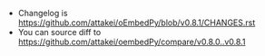 - Changelog is https://github.com/attakei/oEmbedPy/blob/v0.8.1/CHANGES.rst
- You can source diff to https://github.com/attakei/oembedPy/compare/v0.8.0..v0.8.1

